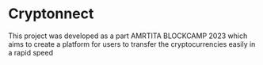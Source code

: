  # Cryptonnect
 
This project was developed as a part AMRTITA BLOCKCAMP 2023 which aims to create a platform for users to transfer the cryptocurrencies easily in a rapid speed
